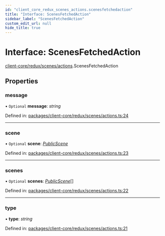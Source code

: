 ```yaml
---
id: "client_core_redux_scenes_actions.scenesfetchedaction"
title: "Interface: ScenesFetchedAction"
sidebar_label: "ScenesFetchedAction"
custom_edit_url: null
hide_title: true
---
```


# Interface: ScenesFetchedAction

[client-core/redux/scenes/actions](../modules/client_core_redux_scenes_actions.md).ScenesFetchedAction

## Properties

### message

• `Optional` **message**: *string*

Defined in: [packages/client-core/redux/scenes/actions.ts:24](https://github.com/xr3ngine/xr3ngine/blob/5c3dcaef1/packages/client-core/redux/scenes/actions.ts#L24)

___

### scene

• `Optional` **scene**: [*PublicScene*](client_core_redux_scenes_actions.publicscene.md)

Defined in: [packages/client-core/redux/scenes/actions.ts:23](https://github.com/xr3ngine/xr3ngine/blob/5c3dcaef1/packages/client-core/redux/scenes/actions.ts#L23)

___

### scenes

• `Optional` **scenes**: [*PublicScene*](client_core_redux_scenes_actions.publicscene.md)[]

Defined in: [packages/client-core/redux/scenes/actions.ts:22](https://github.com/xr3ngine/xr3ngine/blob/5c3dcaef1/packages/client-core/redux/scenes/actions.ts#L22)

___

### type

• **type**: *string*

Defined in: [packages/client-core/redux/scenes/actions.ts:21](https://github.com/xr3ngine/xr3ngine/blob/5c3dcaef1/packages/client-core/redux/scenes/actions.ts#L21)

